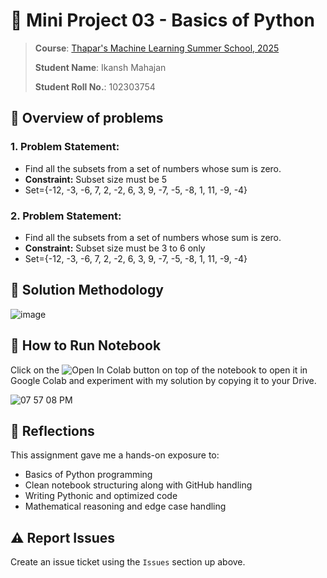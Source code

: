 # 📝 Mini Project 03 - Basics of Python
> **Course**: [Thapar's Machine Learning Summer School, 2025](https://www.thaparsummerschool.com/)
> 
> **Student Name**: Ikansh Mahajan
>
> **Student Roll No.**: 102303754

## 🔎 Overview of problems
### **1. Problem Statement:**
- Find all the subsets from a set of numbers whose sum is zero.
- **Constraint:** Subset size must be 5
- Set={-12, -3, -6, 7, 2, -2, 6, 3, 9, -7, -5, -8, 1, 11, -9, -4}

### **2. Problem Statement:**
- Find all the subsets from a set of numbers whose sum is zero.
- **Constraint:** Subset size must be 3 to 6 only
- Set={-12, -3, -6, 7, 2, -2, 6, 3, 9, -7, -5, -8, 1, 11, -9, -4}

## 🔬 Solution Methodology
![image](https://user-images.githubusercontent.com/7460892/173567150-e42f9d90-456e-4732-b30c-5820dd8bd55f.png)

## 🚀 How to Run Notebook
Click on the  <img src="https://colab.research.google.com/assets/colab-badge.svg" alt="Open In Colab">  button on top of the notebook to open it in Google Colab and experiment with my solution by copying it to your Drive.

![07 57 08 PM](https://github.com/user-attachments/assets/e65efa6e-aa6b-45a3-a5e4-c11ea84ecb99)

## 🧾 Reflections
This assignment gave me a hands-on exposure to:
- Basics of Python programming
- Clean notebook structuring along with GitHub handling
- Writing Pythonic and optimized code
- Mathematical reasoning and edge case handling

## ⚠️ Report Issues
Create an issue ticket using the `Issues` section up above.
